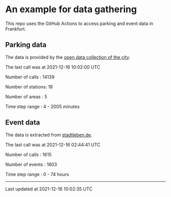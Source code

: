 # An example for data gathering

This repo uses the GitHub Actions to access parking and event data in Frankfurt.

## Parking data
The data is provided by the [open data collection of the city](https://www.offenedaten.frankfurt.de/).

The last call was at 2021-12-16 10:02:00 UTC

Number of calls   : 14139

Number of stations:    18

Number of areas   :     5

Time step range   :     4 -  2005 minutes


## Event data
The data is extracted from [stadtleben.de](https://stadtleben.de/frankfurt/).

The last call was at 2021-12-16 02:44:41 UTC

Number of calls   : 1615

Number of events  : 1603

Time step range   :    0 -   74 hours


----

Last updated at 2021-12-16 10:02:35 UTC
